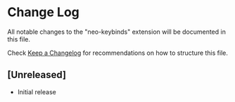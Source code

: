 # Change Log

All notable changes to the "neo-keybinds" extension will be documented in this file.

Check [Keep a Changelog](http://keepachangelog.com/) for recommendations on how to structure this file.

## [Unreleased]

- Initial release